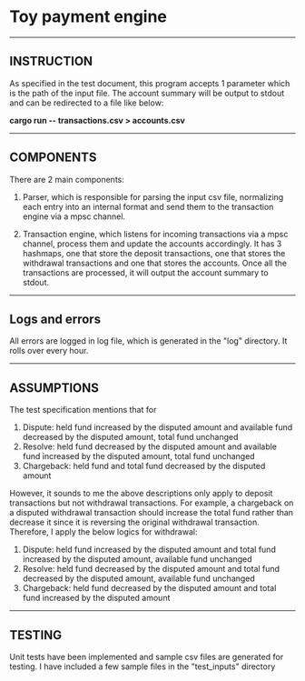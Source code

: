 # Toy payment engine

------------------------------
INSTRUCTION
------------------------------

As specified in the test document, this program accepts 1 parameter which is the path of the input file. The account summary will be output to stdout and can be redirected to a file like below:

**cargo run -- transactions.csv > accounts.csv**

------------------------------
COMPONENTS
------------------------------

There are 2 main components:

1) Parser, which is responsible for parsing the input csv file, normalizing each entry into an internal format and send them to the transaction engine via a mpsc channel.

2) Transaction engine, which listens for incoming transactions via a mpsc channel, process them and update the accounts accordingly. It has 3 hashmaps, one that store the deposit transactions, one that stores the withdrawal transactions and one that stores the accounts. Once all the transactions are processed, it will output the account summary to stdout.

------------------------------
Logs and errors
------------------------------
All errors are logged in log file, which is generated in the "log" directory. It rolls over every hour.

------------------------------
ASSUMPTIONS
------------------------------
The test specification mentions that for
1) Dispute: held fund increased by the disputed amount and available fund decreased by the disputed amount, total fund unchanged
2) Resolve: held fund decreased by the disputed amount and available fund increased by the disputed amount, total fund unchanged
3) Chargeback: held fund and total fund decreased by the disputed amount

However, it sounds to me the above descriptions only apply to deposit transactions but not withdrawal transactions. For example, a chargeback on a disputed withdrawal transaction should increase the total fund rather than decrease it since it is reversing the original withdrawal transaction. Therefore, I apply the below logics for withdrawal:
1) Dispute: held fund increased by the disputed amount and total fund increased by the disputed amount, available fund unchanged
2) Resolve: held fund decreased by the disputed amount and total fund decreased by the disputed amount, available fund unchanged
3) Chargeback: held fund decreased by the disputed amount and total fund increased by the disputed amount

------------------------------
TESTING
------------------------------
Unit tests have been implemented and sample csv files are generated for testing. I have included a few sample files in the "test_inputs" directory
